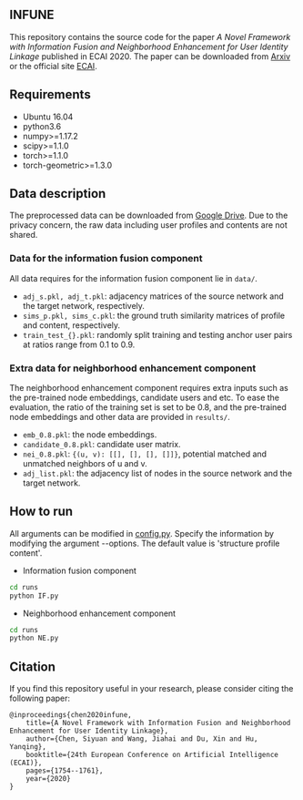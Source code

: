 ## INFUNE
This repository contains the source code for the paper *A Novel Framework with Information Fusion and Neighborhood Enhancement for User Identity Linkage* published in ECAI 2020. The paper can be downloaded from [Arxiv](https://arxiv.org/pdf/2003.07122) or the official site [ECAI](https://ebooks.iospress.nl/volumearticle/55084).

## Requirements
- Ubuntu 16.04
- python3.6
- numpy>=1.17.2
- scipy>=1.1.0
- torch>=1.1.0
- torch-geometric>=1.3.0

## Data description
The preprocessed data can be downloaded from [Google Drive](https://drive.google.com/drive/folders/1gbJUaE59t4c8uLbJ7H03bljm2G0asoOM?usp=sharing). Due to the privacy concern, the raw data including user profiles and contents are not shared.

### Data for the information fusion component
All data requires for the information fusion component lie in `data/`.
- `adj_s.pkl, adj_t.pkl`: adjacency matrices of the source network and the target network, respectively.
- `sims_p.pkl, sims_c.pkl`: the ground truth similarity matrices of profile and content, respectively.
- `train_test_{}.pkl`: randomly split training and testing anchor user pairs at ratios range from 0.1 to 0.9.

### Extra data for neighborhood enhancement component
The neighborhood enhancement component requires extra inputs such as the pre-trained node embeddings, candidate users and etc. To ease the evaluation, the ratio of the training set is set to be 0.8, and the pre-trained node embeddings and other data are provided in `results/`.
- `emb_0.8.pkl`: the node embeddings.
- `candidate_0.8.pkl`: candidate user matrix.
- `nei_0.8.pkl`: `{(u, v): [[], [], [], []]}`, potential matched and unmatched neighbors of u and v.
- `adj_list.pkl`: the adjacency list of nodes in the source network and the target network.
## How to run
All arguments can be modified in [config.py](./config.py). Specify the information by modifying the argument --options. The default value is 'structure profile content'.
- Information fusion component
```bash
cd runs
python IF.py
```
- Neighborhood enhancement component
```bash
cd runs
python NE.py
```

## Citation
If you find this repository useful in your research, please consider citing the following paper:
```
@inproceedings{chen2020infune,
	title={A Novel Framework with Information Fusion and Neighborhood Enhancement for User Identity Linkage},
	author={Chen, Siyuan and Wang, Jiahai and Du, Xin and Hu, Yanqing},
	booktitle={24th European Conference on Artificial Intelligence (ECAI)},
	pages={1754--1761},
	year={2020}
}
```